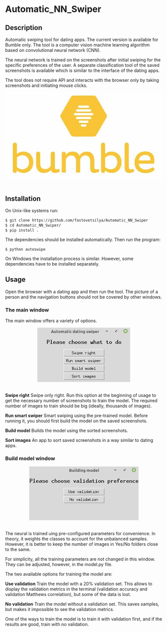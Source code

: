 # Automatic_NN_Swiper


## Description
Automatic swiping tool for dating apps. The current version is available for Bumble only. 
The tool is a computer vision machine learning algorithm based on convolutional neural 
network (CNN). 

The neural network is trained on the screenshots after initial swiping for the specific 
preferences of the user. A separate classification tool of the saved screenshots is available 
which is similar to the interface of the dating apps. 

The tool does not require API and interacts with the browser only by taking screenshots and 
initiating mouse clicks. 

<div align="center">
  <img src="https://github.com/fastovetsilya/Automatic_NN_Swiper/blob/master/examples/bumble_logo.png"><br><br>
</div>


## Installation 
On Unix-like systems run:
```console
$ git clone https://github.com/fastovetsilya/Automatic_NN_Swiper
$ cd Automatic_NN_Swiper/ 
$ pip install .
```

The dependencies should be installed automatically. Then run the program:
```console
$ python autoswipe
```

On Windows the installation process is similar. However, some dependencies have to be installed separately. 


## Usage
Open the browser with a dating app and then run the tool. The picture of a person and the navigation buttons should not 
be covered by other windows.

### The main window
The main window offers a variety of options. 

<div align="center">
  <img src="https://github.com/fastovetsilya/Automatic_NN_Swiper/blob/master/examples/main_window.png"><br><br>
</div>

**Swipe right** Swipe only right. Run this option at the beginning of usage to get the necessary number of screenshots to train the model. 
The required number of images to train should be big (ideally, thousands of images). 

**Run smart swiper** Smart swiping using the pre-trained model. Before running it, you should first build the model on the saved 
screenshots. 

**Build model** Builds the model using the sorted screenshots.

**Sort images** An app to sort saved screenshots in a way similar to dating apps. 

### Build model window

<div align="center">
  <img src="https://github.com/fastovetsilya/Automatic_NN_Swiper/blob/master/examples/build_model_window.png"><br><br>
</div>

The neural is trained uing pre-configured parameters for convenience. In theory, it weights the classes to account for the unbalanced samples. However, it is better to keep the number of images in Yes/No folders close to the same. 

For simplicity, all the training parameters are not changed in this window. They can be adjusted, however, in the model.py file. 

The two available options for training the model are: 

**Use validation** Train the model with a 20% validation set. This allows to display the validation metrics in the terminal (validation accuracy and validation Matthews correlation), but some of the data is lost.

**No validation** Train the model without a validation set. This saves samples, but makes it impossible to see the validation metrics. 

One of the ways to train the model is to train it with validation first, and if the results are good, train with no validation. 

















